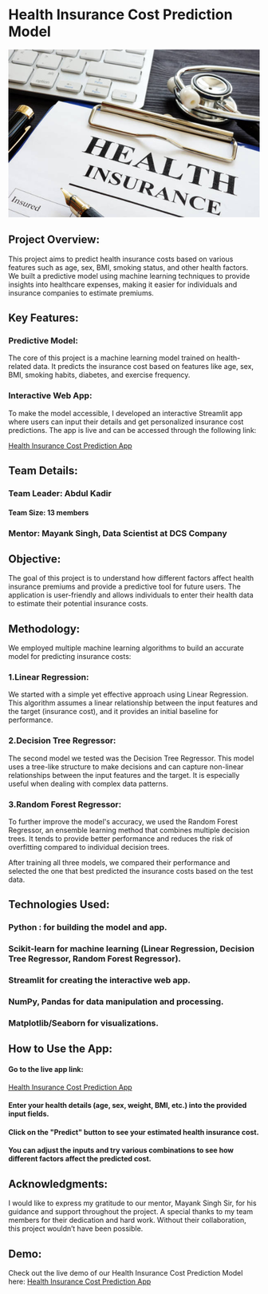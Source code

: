 # Health Insurance Cost Prediction Model
![Health Insurance](health_insu.jpg)
## Project Overview:
This project aims to predict health insurance costs based on various features such as age, sex, BMI, smoking status, and other health factors. We built a predictive model using machine learning techniques to provide insights into healthcare expenses, making it easier for individuals and insurance companies to estimate premiums.

## Key Features:
### Predictive Model: 
The core of this project is a machine learning model trained on health-related data. It predicts the insurance cost based on features like age, sex, BMI, smoking habits, diabetes, and exercise frequency.

### Interactive Web App: 
To make the model accessible, I developed an interactive Streamlit app where users can input their details and get personalized insurance cost predictions. The app is live and can be accessed through the following link:

[Health Insurance Cost Prediction App]([UR](https://insurancecost.streamlit.app/#health-insurance-cost-prediction-model)L)
## Team Details:
### Team Leader: Abdul Kadir
#### Team Size: 13 members
### Mentor: Mayank Singh, Data Scientist at DCS Company

## Objective:
The goal of this project is to understand how different factors affect health insurance premiums and provide a predictive tool for future users. The application is user-friendly and allows individuals to enter their health data to estimate their potential insurance costs.

## Methodology:
We employed multiple machine learning algorithms to build an accurate model for predicting insurance costs:

### 1.Linear Regression: 
We started with a simple yet effective approach using Linear Regression. This algorithm assumes a linear relationship between the input features and the target (insurance cost), and it provides an initial baseline for performance.

### 2.Decision Tree Regressor:
The second model we tested was the Decision Tree Regressor. This model uses a tree-like structure to make decisions and can capture non-linear relationships between the input features and the target. It is especially useful when dealing with complex data patterns.

### 3.Random Forest Regressor: 
To further improve the model's accuracy, we used the Random Forest Regressor, an ensemble learning method that combines multiple decision trees. It tends to provide better performance and reduces the risk of overfitting compared to individual decision trees.

After training all three models, we compared their performance and selected the one that best predicted the insurance costs based on the test data.

## Technologies Used:
### Python : for building the model and app.
### Scikit-learn for machine learning (Linear Regression, Decision Tree Regressor, Random Forest Regressor).
### Streamlit for creating the interactive web app.
### NumPy, Pandas for data manipulation and processing.
### Matplotlib/Seaborn for visualizations.

## How to Use the App:
#### Go to the live app link: 
[Health Insurance Cost Prediction App]([UR](https://insurancecost.streamlit.app/#health-insurance-cost-prediction-model)L)
#### Enter your health details (age, sex, weight, BMI, etc.) into the provided input fields.
#### Click on the "Predict" button to see your estimated health insurance cost.
#### You can adjust the inputs and try various combinations to see how different factors affect the predicted cost.

## Acknowledgments:
I would like to express my gratitude to our mentor, Mayank Singh Sir, for his guidance and support throughout the project. A special thanks to my team members for their dedication and hard work. Without their collaboration, this project wouldn’t have been possible.

## Demo:
Check out the live demo of our Health Insurance Cost Prediction Model here:  [Health Insurance Cost Prediction App]([UR](https://insurancecost.streamlit.app/#health-insurance-cost-prediction-model)L)

